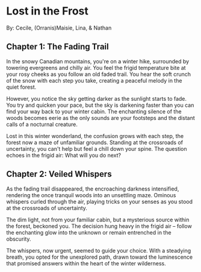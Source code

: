 # Lost in the Frost

By: Cecile, (Orranis)Maisie, Lina, & Nathan

## Chapter 1: The Fading Trail


In the snowy Canadian mountains, you're on a winter hike, surrounded by towering evergreens and chilly air. You feel the frigid temperature bite at your rosy cheeks as you follow an old faded trail. You hear the soft crunch of the snow with each step you take, creating a peaceful melody in the quiet forest.

However, you notice the sky getting darker as the sunlight starts to fade. You try and quicken your pace, but the sky is darkening faster than you can find your way back to your winter cabin. The enchanting silence of the woods becomes eerie as the only sounds are your footsteps and the distant calls of a nocturnal creature.

Lost in this winter wonderland, the confusion grows with each step, the forest now a maze of unfamiliar grounds. Standing at the crossroads of uncertainty, you can't help but feel a chill down your spine. The question echoes in the frigid air: What will you do next?


## Chapter 2: Veiled Whispers


As the fading trail disappeared, the encroaching darkness intensified, rendering the once tranquil woods into an unsettling maze. Ominous whispers curled through the air, playing tricks on your senses as you stood at the crossroads of uncertainty.

The dim light, not from your familiar cabin, but a mysterious source within the forest, beckoned you. The decision hung heavy in the frigid air – follow the enchanting glow into the unknown or remain entrenched in the obscurity.

The whispers, now urgent, seemed to guide your choice. With a steadying breath, you opted for the unexplored path, drawn toward the luminescence that promised answers within the heart of the winter wilderness.
